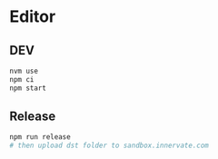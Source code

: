 # Editor

## DEV

```sh
nvm use
npm ci
npm start
```

## Release

```sh
npm run release
# then upload dst folder to sandbox.innervate.com
```
